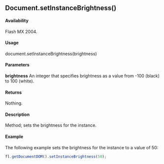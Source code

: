 ## Document.setInstanceBrightness()

#### Availability

Flash MX 2004.

#### Usage

document.setInstanceBrightness(brightness)

#### Parameters

**brightness** An integer that specifies brightness as a value from -100 (black) to 100 (white).

#### Returns

Nothing.

#### Description

Method; sets the brightness for the instance.

#### Example

The following example sets the brightness for the instance to a value of 50:

```javascript
fl.getDocumentDOM().setInstanceBrightness(50);

```
